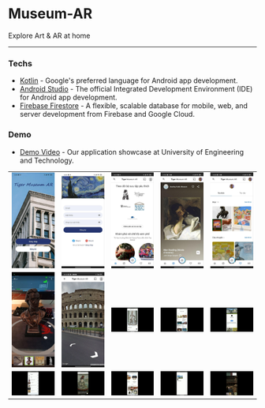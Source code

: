 # Museum-AR
Explore Art & AR at home

---

### Techs

- [Kotlin](https://kotlinlang.org/) - Google's preferred language for Android app development.
- [Android Studio](https://developer.android.com/studio) - The official Integrated Development Environment (IDE) for Android app development.
- [Firebase Firestore](https://firebase.google.com/docs/firestore) - A flexible, scalable database for mobile, web, and server development from Firebase and Google Cloud.

### Demo
- [Demo Video](https://1drv.ms/v/s!Au2sF_i0UtKPgfsQLuY9F-C1w7ynnw?e=KRjpz9) - Our application showcase at University of Engineering and Technology.

<table>
  <tr>
    <td><img src="demo/demo_1.jpg" alt="Introduction" width="150" height="auto"></td>
    <td><img src="demo/demo_2.jpg" alt="Sign up" width="150" height="auto"></td>
    <td><img src="demo/demo_3.jpg" alt="Home" width="150" height="auto"></td>
    <td><img src="demo/demo_4.jpg" alt="Explore" width="150" height="auto"></td>
    <td><img src="demo/demo_5.jpg" alt="Favorite" width="150" height="auto"></td>
  </tr>
  <tr>
    <td><img src="demo/demo_6.jpg" alt="AR" width="150" height="auto"></td>
    <td><img src="demo/demo_7.jpg" alt="Street View" width="150" height="auto"></td>
    <td><img src="demo/demo_8.png" alt="Item" width="150" height="auto"></td>
    <td><img src="demo/demo_9.png" alt="Story" width="150" height="auto"></td>
    <td><img src="demo/demo_10.png" alt="Museum" width="150" height="auto"></td>
  </tr>
  <tr>
    <td><img src="demo/demo_11.png" width="150" height="auto"></td>
    <td><img src="demo/demo_12.png" width="150" height="auto"></td>
    <td><img src="demo/demo_13.png" width="150" height="auto"></td>
    <td><img src="demo/demo_14.png" width="150" height="auto"></td>
    <td><img src="demo/demo_15.png" width="150" height="auto"></td>
  </tr>
</table>
